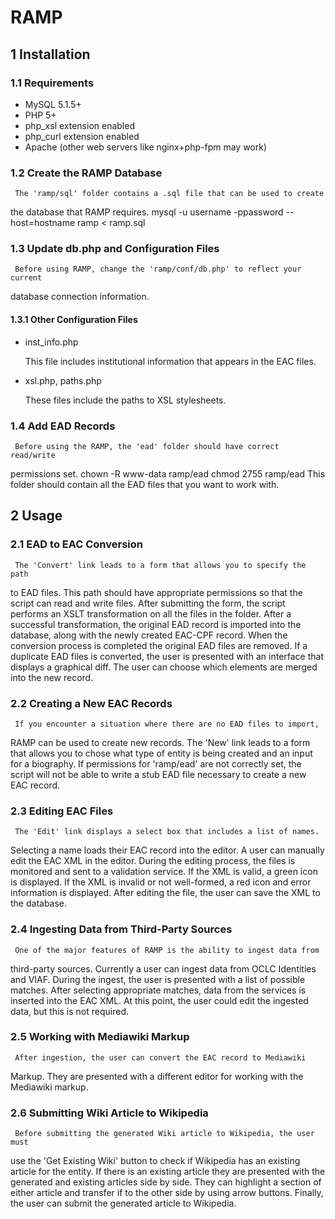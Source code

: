 RAMP 
===================

## 1 Installation

### 1.1 Requirements

  * MySQL 5.1.5+ 
  * PHP 5+ 
  * php_xsl extension enabled 
  * php_curl extension enabled 
  * Apache (other web servers like nginx+php-fpm may work) 


### 1.2 Create the RAMP Database
     The 'ramp/sql' folder contains a .sql file that can be used to create
   the database that RAMP requires. 
    mysql -u username -ppassword --host=hostname ramp < ramp.sql

### 1.3 Update db.php and Configuration Files
     Before using RAMP, change the 'ramp/conf/db.php' to reflect your current
   database connection information. 

#### 1.3.1 Other Configuration Files

  * inst_info.php

    This file includes institutional information that appears in the EAC
  files.

  * xsl.php, paths.php

    These files include the paths to XSL stylesheets.

### 1.4 Add EAD Records
     Before using the RAMP, the 'ead' folder should have correct read/write
   permissions set.
    chown -R www-data ramp/ead
    chmod 2755 ramp/ead
     This folder should contain all the EAD files that you want to work with.

## 2 Usage

### 2.1 EAD to EAC Conversion
     The 'Convert' link leads to a form that allows you to specify the path
   to EAD files. This path should have appropriate permissions so that the
   script can read and write files.
     After submitting the form, the script performs an XSLT transformation on
   all the files in the folder. After a successful transformation, the
   original EAD record is imported into the 
     database, along with the newly created EAC-CPF record. When the
   conversion process is completed the original EAD files are removed. 
     If a duplicate EAD files is converted, the user is presented with an
   interface that displays a graphical diff. The user can choose which
   elements are merged into the new record.

### 2.2 Creating a New EAC Records
     If you encounter a situation where there are no EAD files to import,
   RAMP can be used to create new records. The 'New' link leads to a form that
   allows you to chose what type of entity 
     is being created and an input for a biography. 
     If permissions for 'ramp/ead' are not correctly set, the script will not
   be able to write a stub EAD file necessary to create a 
     new EAC record. 

### 2.3 Editing EAC Files
     The 'Edit' link displays a select box that includes a list of names.
   Selecting a name loads their EAC record into the editor. A user can
   manually edit the EAC XML in the editor. 
     During the editing process, the files is monitored and sent to a
   validation service. If the XML is valid, a green icon is displayed. If the
   XML is invalid or not well-formed, a red icon 
     and error information is displayed. 
     After editing the file, the user can save the XML to the database.

### 2.4 Ingesting Data from Third-Party Sources
     One of the major features of RAMP is the ability to ingest data from
   third-party sources. Currently a user can ingest data from OCLC Identities
   and VIAF. During the ingest, 
     the user is presented with a list of possible matches. After selecting
   appropriate matches, data from the services is inserted into the EAC XML.
   At this point, the user could
     edit the ingested data, but this is not required. 

### 2.5 Working with Mediawiki Markup
     After ingestion, the user can convert the EAC record to Mediawiki
   Markup. They are presented with a different editor for working with the
   Mediawiki markup. 

### 2.6 Submitting Wiki Article to Wikipedia
     Before submitting the generated Wiki article to Wikipedia, the user must
   use the 'Get Existing Wiki' button to check if Wikipedia has an existing
   article for the entity. If there 
     is an existing article they are presented with the generated and
   existing articles side by side. They can highlight a section of either
   article and transfer if to the other side
     by using arrow buttons. 
     Finally, the user can submit the generated article to Wikipedia. 
